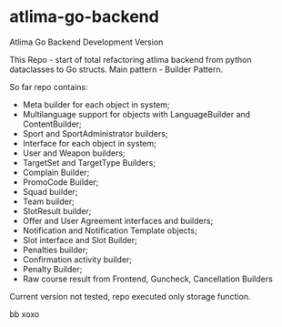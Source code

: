 # atlima-go-backend
Atlima Go Backend Development Version

This Repo - start of total refactoring atlima backend from python dataclasses to Go structs.
Main pattern - Builder Pattern.

So far repo contains:
- Meta builder for each object in system;
- Multilanguage support for objects with LanguageBuilder and ContentBuilder;
- Sport and SportAdministrator builders;
- Interface for each object in system;
- User and Weapon builders;
- TargetSet and TargetType Builders;
- Complain Builder;
- PromoCode Builder;
- Squad builder;
- Team builder;
- SlotResult builder;
- Offer and User Agreement interfaces and builders;
- Notification and Notification Template objects;
- Slot interface and Slot Builder;
- Penalties builder;
- Confirmation activity builder;
- Penalty Builder;
- Raw course result from Frontend, Guncheck, Cancellation Builders

Current version not tested, repo executed only storage function.

bb xoxo
